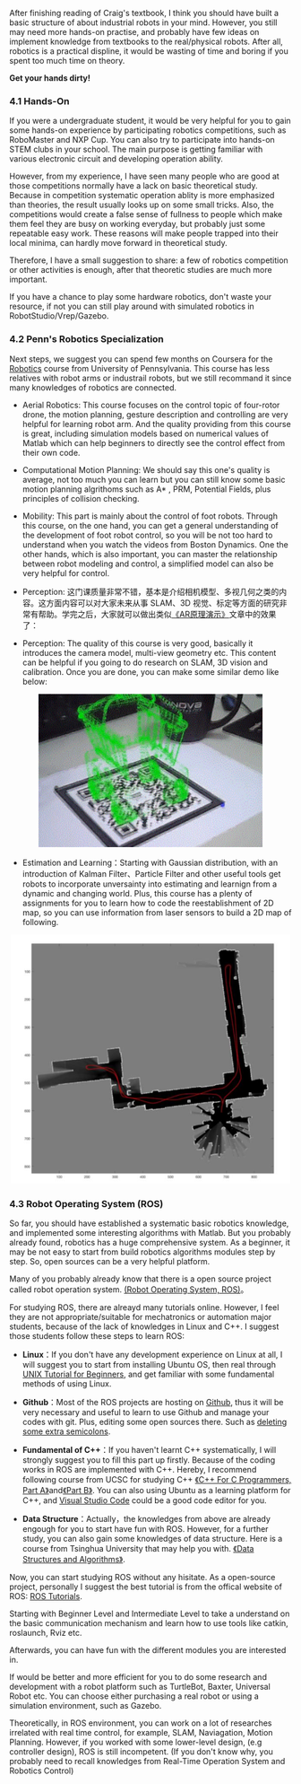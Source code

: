 After finishing reading of Craig's textbook, I think you should have built a basic structure of about industrial robots in your mind. However, you still may need more hands-on practise, and probably have few ideas on implement knowledge from textbooks to the real/physical robots. After all, robotics is a practical displine, it would be wasting of time and boring if you spent too much time on theory. 

**Get your hands dirty!**

### 4.1 Hands-On

If you were a undergraduate student, it would be very helpful for you to gain some hands-on experience by participating robotics competitions, such as RoboMaster and NXP Cup. You can also try to participate into hands-on STEM clubs in your school. The main purpose is getting familiar with various electronic circuit and developing operation ability.

However, from my experience, I have seen many people who are good at those competitions normally have a lack on basic theoretical study. Because in competition systematic operation ablity is more emphasized than theories, the result usually looks up on some small tricks. Also, the competitions would create a false sense of fullness to people which make them feel they are busy on working everyday, but probably just some repeatable easy work. These reasons will make people trapped into their local minima, can hardly move forward in theoretical study.

Therefore, I have a small suggestion to share: a few of robotics competition or other activities is enough, after that theoretic studies are much more important.

If you have a chance to play some hardware robotics, don't waste your resource, if not you can still play around with simulated robotics in RobotStudio/Vrep/Gazebo.

### 4.2 Penn's Robotics Specialization

Next steps, we suggest you can spend few months on Coursera for the [Robotics](https://www.coursera.org/specializations/robotics) course from University of Pennsylvania. This course has less relatives with robot arms or industrail robots, but we still recommand it since many knowledges of robotics are connected.

- Aerial Robotics: This course focuses on the control topic of four-rotor drone, the motion planning, gesture description and controlling are very helpful for learning robot arm. And the quality providing from this course is great, including simulation models based on numerical values of Matlab which can help beginners to directly see the control effect from their own code.

- Computational Motion Planning: We should say this one's quality is average, not too much you can learn but you can still know some basic motion planning algrithoms such as A* , PRM, Potential Fields, plus principles of collision checking. 

- Mobility: This part is mainly about the control of foot robots. Through this course, on the one hand, you can get a general understanding of the development of foot robot control, so you will be not too hard to understand when you watch the videos from Boston Dynamics. One the other hands, which is also important, you can master the relationship between robot modeling and control, a simplified model can also be very helpful for control.

- Perception: 这门课质量非常不错，基本是介绍相机模型、多视几何之类的内容。这方面内容可以对大家未来从事 SLAM、3D 视觉、标定等方面的研究非常有帮助。学完之后，大家就可以做出类似[《AR原理演示》](https://mp.weixin.qq.com/s?__biz=MzA5MDE2MjQ0OQ==&mid=2652786307&idx=1&sn=e71bbca67c7fa69081e863b62b9fd5b4#rd)文章中的效果了：
- Perception: The quality of this course is very good, basically it introduces the camera model, multi-view geometry etc. This content can be helpful if you going to do research on SLAM, 3D vision and calibration. Once you are done, you can make some similar demo like below:

<p align="center">
  <img width="400" src="../Pics/AR.gif"/>
</p>

- Estimation and Learning：Starting with Gaussian distribution, with an introduction of Kalman Filter、Particle Filter and other useful tools get robots to incorporate unversainty into estimating and learnign from a dynamic and changing world. Plus, this course has a plenty of assignments for you to learn how to code the reestablishment of 2D map, so you can use information from laser sensors to build a 2D map of following.

<p align="center">
  <img width="500" src="../Pics/Mapping.jpg"/>
</p>

### 4.3 Robot Operating System (ROS)

So far, you should have established a systematic basic robotics knowledge, and implemented some interesting algorithms with Matlab. But you probably already found, robotics has a huge comprehensive system. As a beginner, it may be not easy to start from build robotics algorithms modules step by step. So, open sources can be a very helpful platform. 

Many of you probably already know that there is a open source project called robot operation system.  [(Robot Operating System, ROS)](https://wiki.ros.org/)。

For studying ROS, there are alreayd many tutorials online. However, I feel they are not appropriate/suitable for mechatronics or automation major students, because of the lack of knowledges in Linux and C++. I suggest those students follow these steps to learn ROS:

- **Linux**：If you don't have any development experience on Linux at all, I will suggest you to start from installing Ubuntu OS, then real through [UNIX Tutorial for Beginners](http://www.ee.surrey.ac.uk/Teaching/Unix/), and get familiar with some fundamental methods of using Linux.

- **Github**：Most of the ROS projects are hosting on [Github](https://github.com/), thus it will be very necessary and useful to learn to use Github and manage your codes with git. Plus, editing some open sources there. Such as [deleting some extra semicolons](https://github.com/stack-of-tasks/pinocchio/pull/672).

- **Fundamental of C++**：If you haven't learnt C++ systematically, I will strongly suggest you to fill this part up firstly. Because of the coding works in ROS are implemented with C++. Hereby, I recommend following course from UCSC for studying C++ [《C++ For C Programmers, Part A》](https://www.coursera.org/learn/c-plus-plus-a)and[《Part B》](https://www.coursera.org/learn/c-plus-plus-b). You can also using Ubuntu as a learning platform for C++, and [Visual Studio Code](https://code.visualstudio.com/) could be a good code editor for you. 

- **Data Structure**：Actually，the knowledges from above are already engough for you to start have fun with ROS. However, for a further study, you can also gain some knowledges of data structure. Here is a course from Tsinghua University that may help you with. [《Data Structures and Algorithms》](https://www.coursera.org/specializations/data-structures-algorithms-tsinghua#courses).

Now, you can start studying ROS without any hisitate. As a open-source project, personally I suggest the best tutorial is from the offical website of ROS: [ROS Tutorials](https://wiki.ros.org/ROS/Tutorials).

Starting with Beginner Level and Intermediate Level to take a understand on the basic communication mechanism and learn how to use tools like catkin, roslaunch, Rviz etc.

Afterwards, you can have fun with the different modules you are interested in.

If would be better and more efficient for you to do some research and development with a robot platform such as TurtleBot, Baxter, Universal Robot etc. You can choose either purchasing a real robot or using a simulation environment, such as Gazebo.

Theoretically, in ROS environment, you can work on a lot of researches irrelated with real time control, for example, SLAM, Naviagation, Motion Planning. However, if you worked with some lower-level design, (e.g controller design), ROS is still incompetent. (If you don't know why, you probably need to recall knowledges from Real-Time Operation System and Robotics Control)